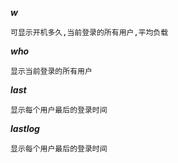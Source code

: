 ***w***

	可显示开机多久,当前登录的所有用户,平均负载

***who***

	显示当前登录的所有用户

***last***

	显示每个用户最后的登录时间

***lastlog***

	显示每个用户最后的登录时间